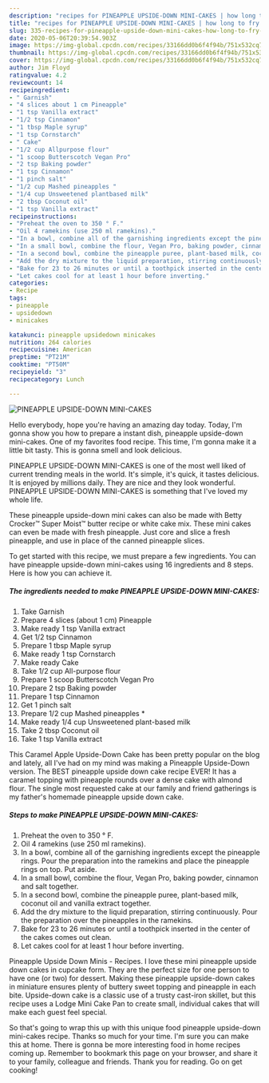 ```yaml
---
description: "recipes for PINEAPPLE UPSIDE-DOWN MINI-CAKES | how long to fry PINEAPPLE UPSIDE-DOWN MINI-CAKES"
title: "recipes for PINEAPPLE UPSIDE-DOWN MINI-CAKES | how long to fry PINEAPPLE UPSIDE-DOWN MINI-CAKES"
slug: 335-recipes-for-pineapple-upside-down-mini-cakes-how-long-to-fry-pineapple-upside-down-mini-cakes
date: 2020-05-06T20:39:54.903Z
image: https://img-global.cpcdn.com/recipes/33166dd0b6f4f94b/751x532cq70/pineapple-upside-down-mini-cakes-recipe-main-photo.jpg
thumbnail: https://img-global.cpcdn.com/recipes/33166dd0b6f4f94b/751x532cq70/pineapple-upside-down-mini-cakes-recipe-main-photo.jpg
cover: https://img-global.cpcdn.com/recipes/33166dd0b6f4f94b/751x532cq70/pineapple-upside-down-mini-cakes-recipe-main-photo.jpg
author: Jim Floyd
ratingvalue: 4.2
reviewcount: 14
recipeingredient:
- " Garnish"
- "4 slices about 1 cm Pineapple"
- "1 tsp Vanilla extract"
- "1/2 tsp Cinnamon"
- "1 tbsp Maple syrup"
- "1 tsp Cornstarch"
- " Cake"
- "1/2 cup Allpurpose flour"
- "1 scoop Butterscotch Vegan Pro"
- "2 tsp Baking powder"
- "1 tsp Cinnamon"
- "1 pinch salt"
- "1/2 cup Mashed pineapples "
- "1/4 cup Unsweetened plantbased milk"
- "2 tbsp Coconut oil"
- "1 tsp Vanilla extract"
recipeinstructions:
- "Preheat the oven to 350 ° F."
- "Oil 4 ramekins (use 250 ml ramekins)."
- "In a bowl, combine all of the garnishing ingredients except the pineapple rings. Pour the preparation into the ramekins and place the pineapple rings on top. Put aside."
- "In a small bowl, combine the flour, Vegan Pro, baking powder, cinnamon and salt together."
- "In a second bowl, combine the pineapple puree, plant-based milk, coconut oil and vanilla extract together."
- "Add the dry mixture to the liquid preparation, stirring continuously. Pour the preparation over the pineapples in the ramekins."
- "Bake for 23 to 26 minutes or until a toothpick inserted in the center of the cakes comes out clean."
- "Let cakes cool for at least 1 hour before inverting."
categories:
- Recipe
tags:
- pineapple
- upsidedown
- minicakes

katakunci: pineapple upsidedown minicakes 
nutrition: 264 calories
recipecuisine: American
preptime: "PT21M"
cooktime: "PT50M"
recipeyield: "3"
recipecategory: Lunch

---
```



![PINEAPPLE UPSIDE-DOWN MINI-CAKES](https://img-global.cpcdn.com/recipes/33166dd0b6f4f94b/751x532cq70/pineapple-upside-down-mini-cakes-recipe-main-photo.jpg)

Hello everybody, hope you're having an amazing day today. Today, I'm gonna show you how to prepare a instant dish, pineapple upside-down mini-cakes. One of my favorites food recipe. This time, I'm gonna make it a little bit tasty. This is gonna smell and look delicious.

PINEAPPLE UPSIDE-DOWN MINI-CAKES is one of the most well liked of current trending meals in the world. It's simple, it's quick, it tastes delicious. It is enjoyed by millions daily. They are nice and they look wonderful. PINEAPPLE UPSIDE-DOWN MINI-CAKES is something that I've loved my whole life.

These pineapple upside-down mini cakes can also be made with Betty Crocker™ Super Moist™ butter recipe or white cake mix. These mini cakes can even be made with fresh pineapple. Just core and slice a fresh pineapple, and use in place of the canned pineapple slices.


To get started with this recipe, we must prepare a few ingredients. You can have pineapple upside-down mini-cakes using 16 ingredients and 8 steps. Here is how you can achieve it.

<!--inarticleads1-->

##### The ingredients needed to make PINEAPPLE UPSIDE-DOWN MINI-CAKES:

1. Take  Garnish
1. Prepare 4 slices (about 1 cm) Pineapple
1. Make ready 1 tsp Vanilla extract
1. Get 1/2 tsp Cinnamon
1. Prepare 1 tbsp Maple syrup
1. Make ready 1 tsp Cornstarch
1. Make ready  Cake
1. Take 1/2 cup All-purpose flour
1. Prepare 1 scoop Butterscotch Vegan Pro
1. Prepare 2 tsp Baking powder
1. Prepare 1 tsp Cinnamon
1. Get 1 pinch salt
1. Prepare 1/2 cup Mashed pineapples *
1. Make ready 1/4 cup Unsweetened plant-based milk
1. Take 2 tbsp Coconut oil
1. Take 1 tsp Vanilla extract


This Caramel Apple Upside-Down Cake has been pretty popular on the blog and lately, all I&#39;ve had on my mind was making a Pineapple Upside-Down version. The BEST pineapple upside down cake recipe EVER! It has a caramel topping with pineapple rounds over a dense cake with almond flour. The single most requested cake at our family and friend gatherings is my father&#39;s homemade pineapple upside down cake. 

<!--inarticleads2-->

##### Steps to make PINEAPPLE UPSIDE-DOWN MINI-CAKES:

1. Preheat the oven to 350 ° F.
1. Oil 4 ramekins (use 250 ml ramekins).
1. In a bowl, combine all of the garnishing ingredients except the pineapple rings. Pour the preparation into the ramekins and place the pineapple rings on top. Put aside.
1. In a small bowl, combine the flour, Vegan Pro, baking powder, cinnamon and salt together.
1. In a second bowl, combine the pineapple puree, plant-based milk, coconut oil and vanilla extract together.
1. Add the dry mixture to the liquid preparation, stirring continuously. Pour the preparation over the pineapples in the ramekins.
1. Bake for 23 to 26 minutes or until a toothpick inserted in the center of the cakes comes out clean.
1. Let cakes cool for at least 1 hour before inverting.


Pineapple Upside Down Minis - Recipes. I love these mini pineapple upside down cakes in cupcake form. They are the perfect size for one person to have one (or two) for dessert. Making these pineapple upside-down cakes in miniature ensures plenty of buttery sweet topping and pineapple in each bite. Upside-down cake is a classic use of a trusty cast-iron skillet, but this recipe uses a Lodge Mini Cake Pan to create small, individual cakes that will make each guest feel special. 

So that's going to wrap this up with this unique food pineapple upside-down mini-cakes recipe. Thanks so much for your time. I'm sure you can make this at home. There is gonna be more interesting food in home recipes coming up. Remember to bookmark this page on your browser, and share it to your family, colleague and friends. Thank you for reading. Go on get cooking!
